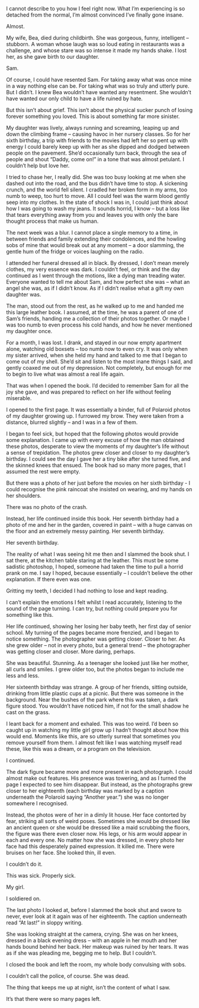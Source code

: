 I cannot describe to you how I feel right now. What I’m experiencing is so detached from the normal, I’m almost convinced I’ve finally gone insane. 

Almost.


My wife, Bea, died during childbirth. She was gorgeous, funny, intelligent – stubborn. A woman whose laugh was so loud eating in restaurants was a challenge, and whose stare was so intense it made my hands shake. I lost her, as she gave birth to our daughter. 

Sam.

Of course, I could have resented Sam. For taking away what was once mine in a way nothing else can be. For taking what was so truly and utterly pure. But I didn’t. I knew Bea wouldn’t have wanted any resentment. She wouldn’t have wanted our only child to have a life ruined by hate.

But this isn’t about grief. This isn’t about the physical sucker punch of losing forever something you loved. This is about something far more sinister.


My daughter was lively, always running and screaming, leaping up and down the climbing frame – causing havoc in her nursery classes. So for her sixth birthday, a trip with friends to the movies had left her so pent up with energy I could barely keep up with her as she dipped and dodged between people on the pavement. She’d occasionally turn back, through the sea of people and shout “Daddy, come on!” in a tone that was almost petulant. I couldn’t help but love her.


I tried to chase her, I really did. She was too busy looking at me when she dashed out into the road, and the bus didn’t have time to stop. A sickening crunch, and the world fell silent. I cradled her broken form in my arms, too numb to weep, too hurt to move. All I could feel was the warm blood gently seep into my clothes. In the state of shock I was in, I could just think about how I was going to wash my jeans. It sounds horrid, I know – but a loss like that tears everything away from you and leaves you with only the bare thought process that make us human.

The next week was a blur. I cannot place a single memory to a time, in between friends and family extending their condolences, and the howling sobs of mine that would break out at any moment – a door slamming, the gentle hum of the fridge or voices laughing on the radio.

I attended her funeral dressed all in black. By dressed, I don’t mean merely clothes, my very essence was dark. I couldn’t feel, or think and the day continued as I went through the motions, like a dying man treading water. Everyone wanted to tell me about Sam, and how perfect she was – what an angel she was, as if I didn’t know. As if I didn’t realise what a gift my own daughter was. 

The man, stood out from the rest, as he walked up to me and handed me this large leather book. I assumed, at the time, he was a parent of one of Sam’s friends, handing me a collection of their photos together. Or maybe I was too numb to even process his cold hands, and how he never mentioned my daughter once.

For a month, I was lost. I drank, and stayed in our now empty apartment alone, watching old boxsets – too numb now to even cry. It was only when my sister arrived, when she held my hand and talked to me that I began to come out of my shell. She’d sit and listen to the most inane things I said, and gently coaxed me out of my depression. Not completely, but enough for me to begin to live what was almost a real life again. 

That was when I opened the book. I’d decided to remember Sam for all the joy she gave, and was prepared to reflect on her life without feeling miserable. 

I opened to the first page. It was essentially a binder, full of Polaroid photos of my daughter growing up. I furrowed my brow. They were taken from a distance, blurred slightly – and I was in a few of them.

I began to feel sick, but hoped that the following photos would provide some explanation. I came up with every excuse of how the man obtained these photos, desperate to view the moments of my daughter’s life without a sense of trepidation. The photos grew closer and closer to my daughter’s birthday. I could see the day I gave her a tiny bike after she turned five, and the skinned knees that ensued. The book had so many more pages, that I assumed the rest were empty.

But there was a photo of her just before the movies on her sixth birthday -  I could recognise the pink raincoat she insisted on wearing, and my hands on her shoulders. 

There was no photo of the crash.

Instead, her life continued inside this book. Her seventh birthday had a photo of me and her in the garden, covered in paint – with a huge canvas on the floor and an extremely messy painting. Her  seventh birthday. 

Her seventh birthday.

The reality of what I was seeing hit me then and I slammed the book shut. I sat there, at the kitchen table staring at the leather. This must be some sadistic photoshop, I hoped, someone had taken the time to pull a horrid prank on me. I say I hoped, because essentially – I couldn’t believe the other explanation. If there even was one.

Gritting my teeth, I decided I had nothing to lose and kept reading.

I can’t explain the emotions I felt whilst I read accurately, listening to the sound of the page turning. I can try, but nothing could prepare you for something like this.

Her life continued, showing her losing her baby teeth, her first day of senior school. My turning of the pages became more frenzied, and I began to notice something. The photographer was getting closer. Closer to her. As she grew older – not in every photo, but a general trend – the photographer was getting closer and closer. More daring, perhaps.

She was beautiful. Stunning. As a teenager she looked just like her mother, all curls and smiles. I grew older too, but the photos began to include me less and less.

Her sixteenth birthday was strange. A group of her friends, sitting outside, drinking from little plastic cups at a picnic. But there was someone in the background. Near the bushes of the park where this was taken, a dark figure stood. You wouldn’t have noticed him, if not for the small shadow he cast on the grass.

I leant back for a moment and exhaled. This was too weird. I’d been so caught up in watching my little girl grow up I hadn’t thought about how this would end. Moments like this, are so utterly surreal that sometimes you remove yourself from them. I almost felt like I was watching myself read these, like this was a dream, or a program on the television.

I continued.

The dark figure became more and more present in each photograph. I could almost make out features. His presence was towering, and as I turned the page I expected to see him disappear. But instead, as the photographs grew closer to her eighteenth (each birthday was marked by a caption underneath the Polaroid saying “Another year.”) she was no longer somewhere I recognised.

Instead, the photos were of her in a dimly lit house. Her face contorted by fear, striking all sorts of weird poses. Sometimes she would be dressed like an ancient queen or she would be dressed like a maid scrubbing the floors, the figure was there even closer now.  His legs, or his arm would appear in each and every one. No matter how she was dressed, in every photo her face had this desperately pained expression. It killed me. There were bruises on her face. She looked thin, ill even. 

I couldn’t do it.

This was sick. Properly sick. 

My girl. 

I soldiered on.

The last photo I looked at, before I slammed the book shut and swore to never, ever look at it again was of her eighteenth. The caption underneath read “At last!” in sloppy writing.

She was looking straight at the camera, crying. She was on her knees, dressed in a black evening dress – with an apple in her mouth and her hands bound behind her back. Her makeup was ruined by her tears. It was as if she was pleading me, begging me to help. But I couldn’t. 


I closed the book and left the room, my whole body convulsing with sobs.

I couldn’t call the police, of course. She was dead.

The thing that keeps me up at night, isn’t the content of what I saw.

It’s that there were so many pages left.
